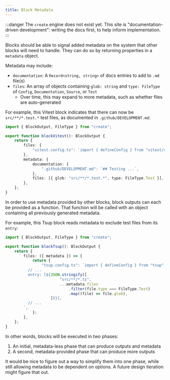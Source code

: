 ```yaml
---
title: Block Metadata
---
```


:::danger
The `create` engine does not exist yet.
This site is "documentation-driven development": writing the docs first, to help inform implementation.
:::

Blocks should be able to signal added metadata on the system that other blocks will need to handle.
They can do so by returning properties in a `metadata` object.

Metadata may include:

- `documentation`: A `Record<string, string>` of docs entries to add to `.md` file(s)
- `files`: An array of objects containing `glob: string` and `type: FileType` of `Config`, `Documentation`, `Source`, or `Test`
  - Over time, this may expand to more metadata, such as whether files are auto-generated

For example, this Vitest block indicates that there can now be `src/**/*.test.*` test files, as documented in `.github/DEVELOPMENT.md`:

```ts
import { BlockOutput, FileType } from "create";

export function blockVitest(): BlockOutput {
	return {
		files: {
			"vitest.config.ts": `import { defineConfig } from "vitest/config"; ...`,
		},
		metadata: {
			documentation: {
				".github/DEVELOPMENT.md": `## Testing ...`,
			},
			files: [{ glob: "src/**/*.test.*", type: FileType.Test }],
		},
	};
}
```

In order to use metadata provided by other blocks, block outputs can each be provided as a function.
That function will be called with an object containing all previously generated metadata.

For example, this Tsup block reads metadata to exclude test files from its `entry`:

```ts
import { BlockOutput, FileType } from "create";

export function blockTsup(): BlockOutput {
	return {
		files: ({ metadata }) => {
			return {
				"tsup.config.ts": `import { defineConfig } from "tsup";
          // ...
          entry: [${JSON.stringify([
						"src/**/*.ts",
						...metadata.files
							.filter(file.type === FileType.Test)
							.map((file) => file.glob),
					])}],
          // ...
        `,
			};
		},
	};
}
```

In other words, blocks will be executed in _two_ phases:

1. An initial, metadata-less phase that can produce outputs and metadata
2. A second, metadata-provided phase that can produce more outputs

It would be nice to figure out a way to simplify them into one phase, while still allowing metadata to be dependent on options.
A future design iteration might figure that out.
